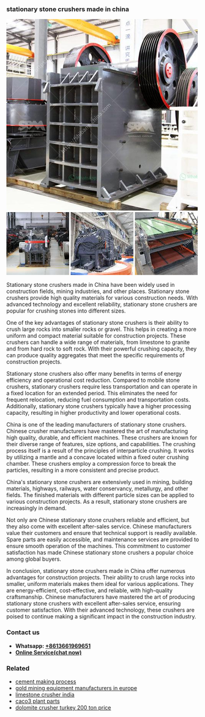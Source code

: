 <h3>stationary stone crushers made in china</h3><img src='1706773692.jpg' alt=''><p>Stationary stone crushers made in China have been widely used in construction fields, mining industries, and other places. Stationary stone crushers provide high quality materials for various construction needs. With advanced technology and excellent reliability, stationary stone crushers are popular for crushing stones into different sizes.</p><p>One of the key advantages of stationary stone crushers is their ability to crush large rocks into smaller rocks or gravel. This helps in creating a more uniform and compact material suitable for construction projects. These crushers can handle a wide range of materials, from limestone to granite and from hard rock to soft rock. With their powerful crushing capacity, they can produce quality aggregates that meet the specific requirements of construction projects.</p><p>Stationary stone crushers also offer many benefits in terms of energy efficiency and operational cost reduction. Compared to mobile stone crushers, stationary crushers require less transportation and can operate in a fixed location for an extended period. This eliminates the need for frequent relocation, reducing fuel consumption and transportation costs. Additionally, stationary stone crushers typically have a higher processing capacity, resulting in higher productivity and lower operational costs.</p><p>China is one of the leading manufacturers of stationary stone crushers. Chinese crusher manufacturers have mastered the art of manufacturing high quality, durable, and efficient machines. These crushers are known for their diverse range of features, size options, and capabilities. The crushing process itself is a result of the principles of interparticle crushing. It works by utilizing a mantle and a concave located within a fixed outer crushing chamber. These crushers employ a compression force to break the particles, resulting in a more consistent and precise product.</p><p>China's stationary stone crushers are extensively used in mining, building materials, highways, railways, water conservancy, metallurgy, and other fields. The finished materials with different particle sizes can be applied to various construction projects. As a result, stationary stone crushers are increasingly in demand.</p><p>Not only are Chinese stationary stone crushers reliable and efficient, but they also come with excellent after-sales service. Chinese manufacturers value their customers and ensure that technical support is readily available. Spare parts are easily accessible, and maintenance services are provided to ensure smooth operation of the machines. This commitment to customer satisfaction has made Chinese stationary stone crushers a popular choice among global buyers.</p><p>In conclusion, stationary stone crushers made in China offer numerous advantages for construction projects. Their ability to crush large rocks into smaller, uniform materials makes them ideal for various applications. They are energy-efficient, cost-effective, and reliable, with high-quality craftsmanship. Chinese manufacturers have mastered the art of producing stationary stone crushers with excellent after-sales service, ensuring customer satisfaction. With their advanced technology, these crushers are poised to continue making a significant impact in the construction industry.</p><h3>Contact us</h3><ul><li><strong>Whatsapp:&nbsp;<a href="https://wa.me/8613661969651">+8613661969651</a></strong></li><li><a href="https://swt.shibang-china.com/?git&amp;zhl&amp;stationary stone crushers made in china"><strong>Online Service(chat now)</strong></a></li></ul><h3>Related</h3><ul><li><a href='cement making process.md'>cement making process</a></li><li><a href='gold mining equipment manufacturers in europe.md'>gold mining equipment manufacturers in europe</a></li><li><a href='limestone crusher india.md'>limestone crusher india</a></li><li><a href='caco3 plant parts.md'>caco3 plant parts</a></li><li><a href='dolomite crusher turkey 200 ton price.md'>dolomite crusher turkey 200 ton price</a></li></ul>